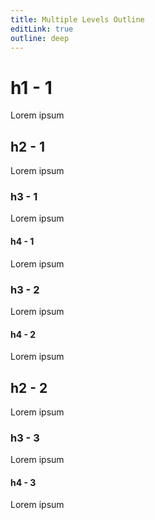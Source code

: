 ```yaml
---
title: Multiple Levels Outline
editLink: true
outline: deep
---
```


# h1 - 1

Lorem ipsum

## h2 - 1

Lorem ipsum

### h3 - 1

Lorem ipsum

#### h4 - 1

Lorem ipsum

### h3 - 2

Lorem ipsum

#### h4 - 2

Lorem ipsum

## h2 - 2

Lorem ipsum

### h3 - 3

Lorem ipsum

#### h4 - 3

Lorem ipsum
